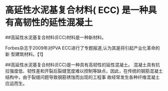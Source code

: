 # 高延性水泥基复合材料( ECC) 是一种具有高韧性的延性混凝土


##高延性水泥基复合材料(ECC)材料是一种新材料。 

Forbes杂志于2009年对PVA ECC进行了专题报道,认为其是将引起产业化革命的新
型建筑材料。【1】

##高延性水泥基复合材料(ECC)是一种具有高韧性的延性混凝土。
混凝土具有抗拉强度低、韧性差和开裂后裂缝宽度难以控制等缺点，因此，在传统的钢筋混凝土结构中，由于裂缝问题导致钢筋锈蚀而出现的工程事
故经常发生各种纤维混凝土应运而生。

